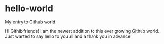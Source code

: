 # hello-world
My entry to Github world

Hi Githib friends!
I am the newest addition to this ever growing Github world. 
Just wanted to say hello to you all and a thank you in advance. 
